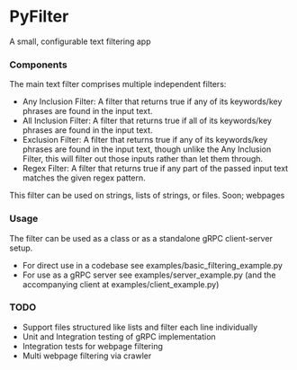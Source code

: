 # PyFilter

A small, configurable text filtering app

### Components

The main text filter comprises multiple independent filters:
 
 - Any Inclusion Filter: A filter that returns true if any of its keywords/key phrases are found in the input text.
 - All Inclusion Filter: A filter that returns true if all of its keywords/key phrases are found in the input text.
 - Exclusion Filter: A filter that returns true if any of its keywords/key phrases are found in the input text, though unlike the Any Inclusion Filter, this will filter out those inputs rather than let them through.
 - Regex Filter: A filter that returns true if any part of the passed input text matches the given regex pattern.

This filter can be used on strings, lists of strings, or files. Soon; webpages

### Usage

The filter can be used as a class or as a standalone gRPC client-server setup.

 - For direct use in a codebase see examples/basic_filtering_example.py
 - For use as a gRPC server see examples/server_example.py (and the accompanying client at examples/client_example.py)

### TODO

 - Support files structured like lists and filter each line individually
 - Unit and Integration testing of gRPC implementation
 - Integration tests for webpage filtering
 - Multi webpage filtering via crawler

